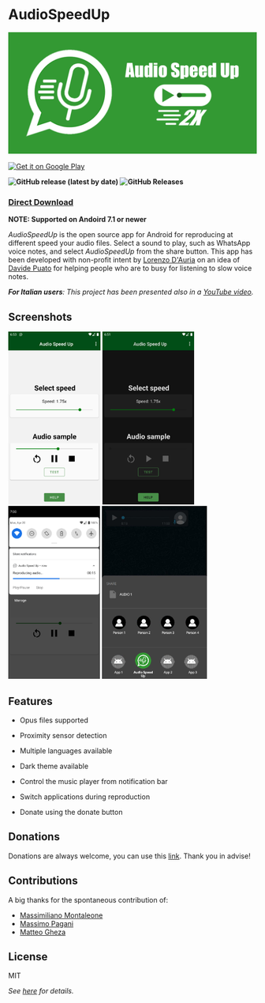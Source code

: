 # AudioSpeedUp 

![Banner](./PlayStore/banner.png)



<p><a href='https://play.google.com/store/apps/details?id=com.lodauria.audiospeedup&pcampaignid=pcampaignidMKT-Other-global-all-co-prtnr-py-PartBadge-Mar2515-1'><img alt='Get it on Google Play' src="https://play.google.com/intl/en_us/badges/static/images/badges/en_badge_web_generic.png" height="110"></a></p
***!! Now hidden from PlayStore !!***

**![GitHub release (latest by date)](https://img.shields.io/github/v/release/bonsky97/AudioSpeedUp?style=social)	 ![GitHub Releases](https://img.shields.io/github/downloads/bonsky97/AudioSpeedUp/total?style=social)**

### [**Direct Download**](https://github.com/bonsky97/AudioSpeedUp/releases/latest/download/AudioSpeedUp-GitHub.apk)
**NOTE: Supported on Andoird 7.1 or newer**

*AudioSpeedUp* is the open source app for Android for reproducing at different speed your audio files. Select a sound to play, such as WhatsApp voice notes, and select *AudioSpeedUp* from the share button. This app has been developed with non-profit intent by [Lorenzo D'Auria](https://github.com/lodauria) on an idea of [Davide Puato](https://www.youtube.com/c/stockdroid) for helping people who are to busy for listening to slow voice notes.

_**For Italian users**: This project has been presented also in a [YouTube video](https://youtu.be/IKIYfGBtt2g)._

## Screenshots

<img alt='Get it on Google Play' src="./PlayStore/screen1.png" height="350"> <img alt='Get it on Google Play' src="./PlayStore/screen2.png" height="350"> <img alt='Get it on Google Play' src="./PlayStore/screen3.png" height="350"> <img alt='Get it on Google Play' src="./PlayStore/screen4.png" height="350"> 

## Features

  - Opus files supported
  - Proximity sensor detection
  - Multiple languages available

  - Dark theme available
  - Control the music player from notification bar
  - Switch applications during reproduction
  - Donate using the donate button

## Donations

Donations are always welcome, you can use this [link](https://paypal.me/AudioSpeedUp). Thank you in advise!

## Contributions

A big thanks for the spontaneous contribution of:

 - [Massimiliano Montaleone](https://github.com/Fast0n)
 - [Massimo Pagani](https://github.com/massimopagani)
 - [Matteo Gheza](https://github.com/MatteoGheza)

License
----
MIT

_See [here](https://github.com/bonsky97/AudioSpeedUp/blob/master/LICENSE) for details._
